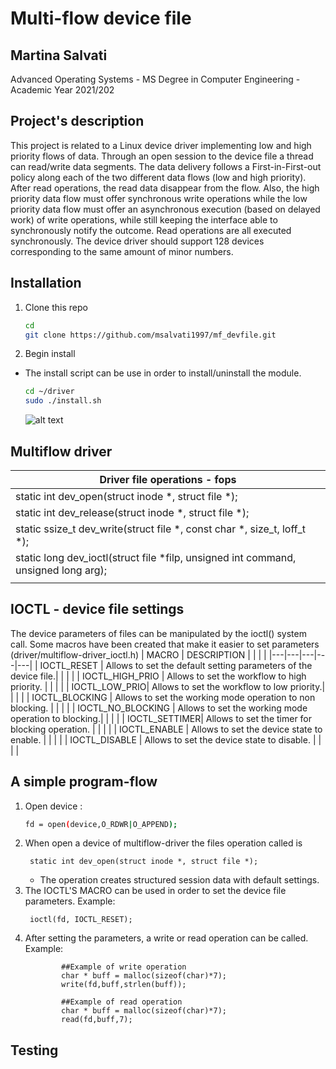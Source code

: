 
Multi-flow device file 
==================
## Martina Salvati
Advanced Operating Systems - MS Degree in Computer Engineering - Academic Year 2021/202

## Project's description

This project is related to a Linux device driver implementing low and high priority flows of data. Through an open session to the device file a thread can read/write data segments. The data delivery follows a First-in-First-out policy along each of the two different data flows (low and high priority). After read operations, the read data disappear from the flow. Also, the high priority data flow must offer synchronous write operations while the low priority data flow must offer an asynchronous execution (based on delayed work) of write operations, while still keeping the interface able to synchronously notify the outcome. Read operations are all executed synchronously. The device driver should support 128 devices corresponding to the same amount of minor numbers.

## Installation
1. Clone this repo
    ```bash
   cd
   git clone https://github.com/msalvati1997/mf_devfile.git
   ```
2. Begin install
- The install script can be use in order to install/uninstall the module.

   ```bash
   cd ~/driver
   sudo ./install.sh
   ```
   ![alt text](https://github.com/msalvati1997/mf_devfile/main/driver/INSTALLATION_SCRIPT.png "WELCOME DISPLAY")
## Multiflow driver 

| Driver file operations - fops  |  
|---|
|  static int dev_open(struct inode *, struct file *);
  | static int dev_release(struct inode *, struct file *);
  |  static ssize_t dev_write(struct file *, const char *, size_t, loff_t *);
 |  static long dev_ioctl(struct file *filp, unsigned int command, unsigned long arg);
 |   |

## IOCTL - device file settings
The device parameters of files can be manipulated by the ioctl() system call. 
Some macros have been created that make it easier to set parameters (driver/multiflow-driver_ioctl.h)
|  MACRO | DESCRIPTION   |   |   |   |
|---|---|---|---|---|
|  IOCTL_RESET |   Allows  to set the default setting parameters of the device file.|   |   |   |
| IOCTL_HIGH_PRIO  |  Allows to set the workflow to high priority.  |   |   |   |
|   IOCTL_LOW_PRIO|    Allows to set the workflow to low priority.|   |   |   |
|  IOCTL_BLOCKING |  Allows to set the working mode operation to non blocking.  |   |   |   |
| IOCTL_NO_BLOCKING  |   Allows to set the working mode operation to  blocking.|   |   |   |
|   IOCTL_SETTIMER|  Allows to set the timer for blocking operation.  |   |   |   |
|  IOCTL_ENABLE |  Allows to set the device state to enable. |   |   |   |
| IOCTL_DISABLE  | Allows to set the device state to disable.  |   |   |   |


## A simple program-flow 

1. Open device :
    ```bash
	fd = open(device,O_RDWR|O_APPEND);
    ```
2. When open a device of multiflow-driver the files operation called is 
    ```
     static int dev_open(struct inode *, struct file *);
    ```
    - The operation creates structured session data with default settings. 
3. The IOCTL'S MACRO can be used in order to set the device file parameters. 
Example: 
   ```
    ioctl(fd, IOCTL_RESET); 
    ```	
4. After setting the parameters, a write or read operation can be called.
Example: 
    ```
            ##Example of write operation
     	    char * buff = malloc(sizeof(char)*7);
            write(fd,buff,strlen(buff));

            ##Example of read operation
            char * buff = malloc(sizeof(char)*7);
        	read(fd,buff,7);
    ```	

## Testing 